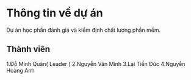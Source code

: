 # Thông tin về dự án
Dự án học phần đánh giá và kiểm định chất lượng phần mềm.

## Thành viên
1.Đỗ Minh Quân( Leader )
2.Nguyễn Văn Minh
3.Lại Tiến Đức
4.Nguyễn Hoàng Anh
